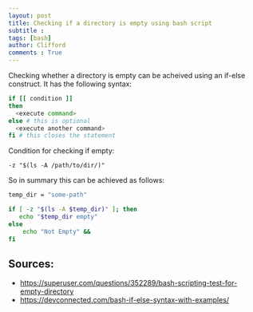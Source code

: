 ```yaml
---
layout: post
title: Checking if a directory is empty using bash script
subtitle :  
tags: [bash]
author: Clifford
comments : True
---
```



Checking whether a directory is empty can be acheived using an if-else construct. It has the following syntax:

```bash
if [[ condition ]]
then
  <execute command>
else # this is optional
  <execute another command>
fi # this closes the statement
```

Condition for checking if empty:

` -z "$(ls -A /path/to/dir/)" `


So in summary this can be achieved as follows:

```bash
temp_dir = "some-path"

if [ -z "$(ls -A $temp_dir)" ]; then
   echo "$temp_dir empty"
else
    echo "Not Empty" &&
fi
```


## Sources:

- https://superuser.com/questions/352289/bash-scripting-test-for-empty-directory
- https://devconnected.com/bash-if-else-syntax-with-examples/